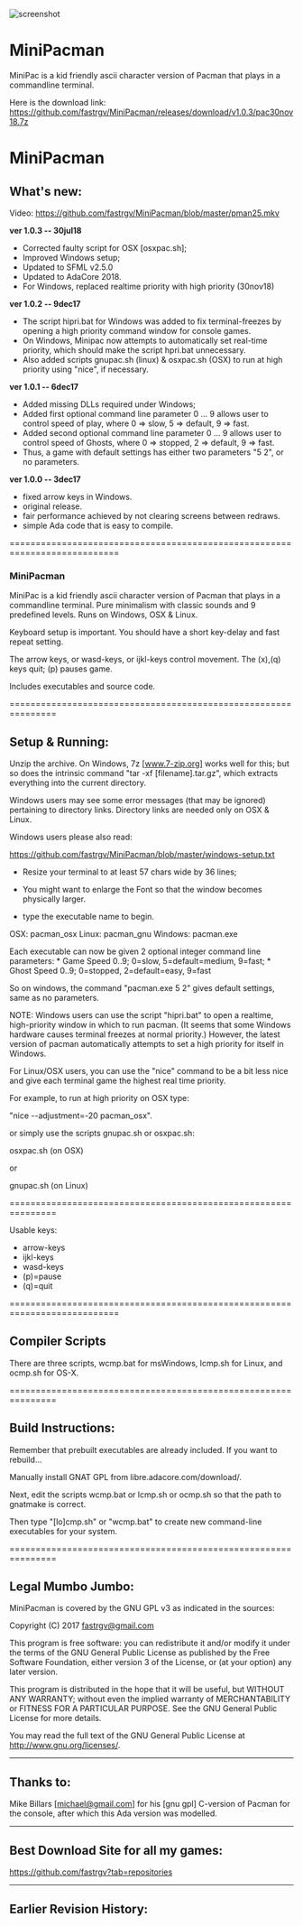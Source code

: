 ![screenshot](https://github.com/fastrgv/MiniPacman/blob/master/cpac.jpg)

# MiniPacman
MiniPac is a kid friendly ascii character version of Pacman that plays in a commandline terminal.

Here is the download link:
https://github.com/fastrgv/MiniPacman/releases/download/v1.0.3/pac30nov18.7z






# MiniPacman

## What's new:

Video:  https://github.com/fastrgv/MiniPacman/blob/master/pman25.mkv


**ver 1.0.3 -- 30jul18**

* Corrected faulty script for OSX [osxpac.sh];
* Improved Windows setup;
* Updated to SFML v2.5.0
* Updated to AdaCore 2018.
* For Windows, replaced realtime priority with high priority (30nov18)


**ver 1.0.2 -- 9dec17**

* The script hipri.bat for Windows was added to fix terminal-freezes by opening a high priority command window for console games.
* On Windows, Minipac now attempts to automatically set real-time priority, which should make the script hpri.bat unnecessary.
* Also added scripts gnupac.sh (linux) & osxpac.sh (OSX) to run at high priority using "nice", if necessary.



**ver 1.0.1 -- 6dec17**

* Added missing DLLs required under Windows;
* Added first optional command line parameter 0 ... 9 allows user to control speed of play, where 0 => slow, 5 => default, 9 => fast.
* Added second optional command line parameter 0 ... 9 allows user to control speed of Ghosts, where 0 => stopped, 2 => default, 9 => fast.
* Thus, a game with default settings has either two parameters "5 2", or no parameters.


**ver 1.0.0 -- 3dec17**
* fixed arrow keys in Windows.
* original release.
* fair performance achieved by not clearing screens between redraws.
* simple Ada code that is easy to compile.


===========================================================================

### MiniPacman
MiniPac is a kid friendly ascii character version of Pacman that plays in a commandline terminal.  Pure minimalism with classic sounds and 9 predefined levels.  Runs on Windows, OSX & Linux.

Keyboard setup is important.  You should have a short key-delay and fast repeat setting.  

The arrow keys, or wasd-keys, or ijkl-keys control movement.  The (x),(q) keys quit;  (p) pauses game.

Includes executables and source code.

===============================================================
## Setup & Running:

Unzip the archive.  On Windows, 7z [www.7-zip.org] works well for this;  but so does the intrinsic command "tar -xf [filename].tar.gz", which extracts everything into the current directory.

Windows users may see some error messages (that may be ignored) pertaining to directory links.  Directory links are needed only on OSX & Linux.


Windows users please also read:

https://github.com/fastrgv/MiniPacman/blob/master/windows-setup.txt


* Resize your terminal to at least 57 chars wide by 36 lines;

* You might want to enlarge the Font so that the window becomes physically larger.  

* type the executable name to begin.

OSX:		pacman_osx
Linux:	pacman_gnu
Windows:	pacman.exe

Each executable can now be given 2 optional integer command line parameters:
	* Game Speed 0..9;  0=slow, 5=default=medium, 9=fast;
	* Ghost Speed 0..9;  0=stopped, 2=default=easy, 9=fast

So on windows, the command "pacman.exe 5 2" gives default settings, same as no parameters.

NOTE:  Windows users can use the script "hipri.bat" to open a realtime, high-priority window in which to run pacman.  (It seems that some Windows hardware causes terminal freezes at normal priority.)  However, the latest version of pacman automatically attempts to set a high priority for itself in Windows.

For Linux/OSX users, you can use the "nice" command to be a bit less nice and give each terminal game the highest real time priority.  

For example, to run at high priority on OSX type:

"nice --adjustment=-20 pacman_osx".  

or simply use the scripts gnupac.sh or osxpac.sh:

osxpac.sh  (on OSX)

or

gnupac.sh  (on Linux)




===============================================================

Usable keys:

* arrow-keys
* ijkl-keys
* wasd-keys
* (p)=pause
* (q)=quit


===========================================================================
## Compiler Scripts
There are three scripts, wcmp.bat for msWindows, lcmp.sh for Linux, and ocmp.sh for OS-X.

===============================================================
## Build Instructions:
Remember that prebuilt executables are already included.  If you want to rebuild...

Manually install GNAT GPL from libre.adacore.com/download/.  

Next, edit the scripts wcmp.bat or lcmp.sh or ocmp.sh so that the path to gnatmake is correct.

Then type "[lo]cmp.sh" or "wcmp.bat" to create new command-line executables for your system.



===============================================================
## Legal Mumbo Jumbo:

MiniPacman is covered by the GNU GPL v3 as indicated in the sources:

 Copyright (C) 2017  <fastrgv@gmail.com>

 This program is free software: you can redistribute it and/or modify
 it under the terms of the GNU General Public License as published by
 the Free Software Foundation, either version 3 of the License, or
 (at your option) any later version.

 This program is distributed in the hope that it will be useful,
 but WITHOUT ANY WARRANTY; without even the implied warranty of
 MERCHANTABILITY or FITNESS FOR A PARTICULAR PURPOSE.  See the
 GNU General Public License for more details.

 You may read the full text of the GNU General Public License
 at <http://www.gnu.org/licenses/>.


----------------------------------------------
## Thanks to:
Mike Billars [michael@gmail.com] for his [gnu gpl] C-version of Pacman for the console, after which this Ada version was modelled.


----------------------------------------------
## Best Download Site for all my games:
https://github.com/fastrgv?tab=repositories


--------------------------------------------------
## Earlier Revision History:


